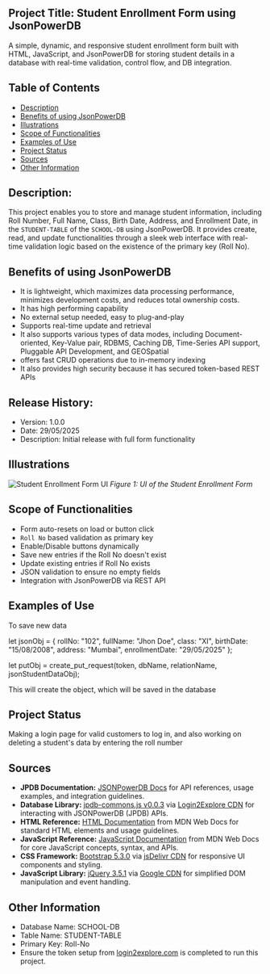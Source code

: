 ## Project Title: Student Enrollment Form using JsonPowerDB
A simple, dynamic, and responsive student enrollment form built with HTML, JavaScript, and JsonPowerDB for storing student details in a database with real-time validation, control flow, and DB integration.

## Table of Contents

- [Description](#description)
- [Benefits of using JsonPowerDB](#benefits-of-using-jsonpowerdb)
- [Illustrations](#illustrations)
- [Scope of Functionalities](#scope-of-functionalities)
- [Examples of Use](#examples-of-use)
- [Project Status](#project-status)
- [Sources](#sources)
- [Other Information](#other-information)


## Description:
This project enables you to store and manage student information, including Roll Number, Full Name, Class, Birth Date, Address, and Enrollment Date, in the `STUDENT-TABLE` of the `SCHOOL-DB` using JsonPowerDB. It provides create, read, and update functionalities through a sleek web interface with real-time validation logic based on the existence of the primary key (Roll No).

## Benefits of using JsonPowerDB
- It is lightweight, which maximizes data processing performance, minimizes development costs, and reduces total ownership costs.
- It has high performing capability
- No external setup needed, easy to plug-and-play
- Supports real-time update and retrieval
- It also supports various types of data modes, including Document-oriented, Key-Value pair, RDBMS, Caching DB, Time-Series API support, Pluggable API Development, and GEOSpatial
- offers fast CRUD operations due to in-memory indexing
- It also provides high security because it has secured token-based REST APIs

## Release History:
- Version: 1.0.0
- Date: 29/05/2025
- Description: Initial release with full form functionality


## Illustrations
![Student Enrollment Form UI](https://github.com/user-attachments/assets/d3fd947f-3588-47a0-ba73-0a1cd01bc324)
*Figure 1: UI of the Student Enrollment Form*

## Scope of Functionalities

- Form auto-resets on load or button click
- `Roll No` based validation as primary key
- Enable/Disable buttons dynamically
- Save new entries if the Roll No doesn't exist
- Update existing entries if Roll No exists
- JSON validation to ensure no empty fields
- Integration with JsonPowerDB via REST API

## Examples of Use
To save new data

 let jsonObj = {
  rollNo: "102",
  fullName: "Jhon Doe",
  class: "XI",
  birthDate: "15/08/2008",
  address: "Mumbai",
  enrollmentDate: "29/05/2025"
};

let putObj = create_put_request(token, dbName, relationName, jsonStudentDataObj);

This will create the object, which will be saved in the database

## Project Status
Making a login page for valid customers to log in, and also working on deleting a student's data by entering the roll number

## Sources

- **JPDB Documentation:** [JSONPowerDB Docs](https://login2explore.com/jpdb/docs.html) for API references, usage examples, and integration guidelines.
- **Database Library:**  [jpdb-commons.js v0.0.3](https://login2explore.com/jpdb/) via [Login2Explore CDN](https://login2explore.com/jpdb/resources/js/0.0.3/jpdb-commons.js) for interacting with JSONPowerDB (JPDB) APIs.
- **HTML Reference:** [HTML Documentation](https://developer.mozilla.org/en-US/docs/Web/HTML) from MDN Web Docs for standard HTML elements and usage guidelines.
- **JavaScript Reference:** [JavaScript Documentation](https://developer.mozilla.org/en-US/docs/Web/JavaScript) from MDN Web Docs for core JavaScript concepts, syntax, and APIs.
- **CSS Framework:** [Bootstrap 5.3.0](https://getbootstrap.com/) via [jsDelivr CDN](https://cdn.jsdelivr.net/npm/bootstrap@5.3.0/dist/css/bootstrap.min.css) for responsive UI components and styling.
- **JavaScript Library:** [jQuery 3.5.1](https://jquery.com/) via [Google CDN](https://ajax.googleapis.com/ajax/libs/jquery/3.5.1/jquery.min.js) for simplified DOM manipulation and event handling.

## Other Information

- Database Name: SCHOOL-DB
- Table Name: STUDENT-TABLE
- Primary Key: Roll-No
- Ensure the token setup from [login2explore.com](https://login2explore.com/) is completed to run this project.

